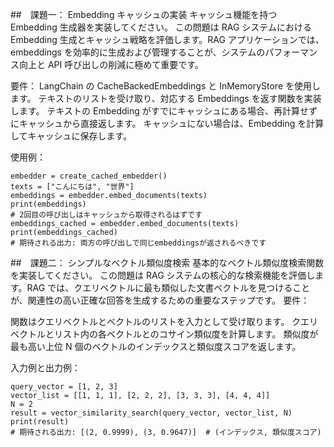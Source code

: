 ##　課題一： Embedding キャッシュの実装
キャッシュ機能を持つ Embedding 生成器を実装してください。
この問題は RAG システムにおける Embedding 生成とキャッシュ戦略を評価します。RAG アプリケーションでは、embeddings を効率的に生成および管理することが、システムのパフォーマンス向上と API 呼び出しの削減に極めて重要です。

要件：
LangChain の CacheBackedEmbeddings と InMemoryStore を使用します。
テキストのリストを受け取り、対応する Embeddings を返す関数を実装します。
テキストの Embedding がすでにキャッシュにある場合、再計算せずにキャッシュから直接返します。
キャッシュにない場合は、Embedding を計算してキャッシュに保存します。

使用例：

```
embedder = create_cached_embedder()
texts = ["こんにちは", "世界"]
embeddings = embedder.embed_documents(texts)
print(embeddings)
# 2回目の呼び出しはキャッシュから取得されるはずです
embeddings_cached = embedder.embed_documents(texts)
print(embeddings_cached)
# 期待される出力: 両方の呼び出しで同じembeddingsが返されるべきです
```

##　課題二： シンプルなベクトル類似度検索
基本的なベクトル類似度検索関数を実装してください。
この問題は RAG システムの核心的な検索機能を評価します。RAG では、クエリベクトルに最も類似した文書ベクトルを見つけることが、関連性の高い正確な回答を生成するための重要なステップです。
要件：

関数はクエリベクトルとベクトルのリストを入力として受け取ります。
クエリベクトルとリスト内の各ベクトルとのコサイン類似度を計算します。
類似度が最も高い上位 N 個のベクトルのインデックスと類似度スコアを返します。

入力例と出力例：

```
query_vector = [1, 2, 3]
vector_list = [[1, 1, 1], [2, 2, 2], [3, 3, 3], [4, 4, 4]]
N = 2
result = vector_similarity_search(query_vector, vector_list, N)
print(result)
# 期待される出力: [(2, 0.9999), (3, 0.9647)]  # (インデックス, 類似度スコア)
```
